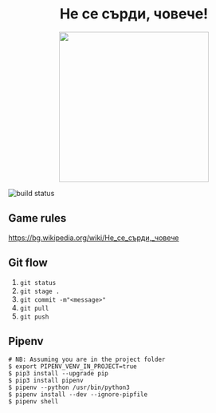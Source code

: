 <p><h1 align="center">Не се сърди, човече!</h1></p>

<p align="center"><img src="https://i.ibb.co/6HMkNLY/1551803344-ne-se-surdi.jpg" width="300"></p>

![build status](https://github.com/mapto/4oBe4e/workflows/build/badge.svg)

## Game rules
https://bg.wikipedia.org/wiki/Не_се_сърди,_човече

## Git flow
1. ```git status```
1. ```git stage .```
1. ```git commit -m"<message>"```
1. ```git pull```
1. ```git push```

## Pipenv
```
# NB: Assuming you are in the project folder
$ export PIPENV_VENV_IN_PROJECT=true
$ pip3 install --upgrade pip
$ pip3 install pipenv
$ pipenv --python /usr/bin/python3
$ pipenv install --dev --ignore-pipfile
$ pipenv shell
```
